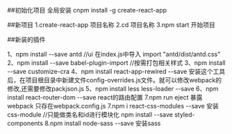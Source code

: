 ##初始化项目
全局安装 cnpm install -g create-react-app

##新项目
1.create-react-app 项目名称
2.cd 项目名称
3.npm start 开始项目


##新装的插件
<!-- antd插件 -->
1、npm install --save antd //ui
    在index.js中导入 import "antd/dist/antd.css"
2、npm install --save babel-plugin-import //按需打包相关样式
3、npm install --save customize-cra
4、npm install react-app-rewired --save 
    安装这个工具后，在项目根目录中新建文件config-overrides.js文件。就可以修改webpack的修改,还需要修改packjson.js
5、npm install less less-loader --save 
6、npm install react-router-dom --save react的路由配置
7.npm run eject 暴露webpack 只存在webpack.config.js
7.npm i react-css-modules --save 安装css-module //只能做类名和id进行模块化
  npm install --save styled-components
8.npm install node-sass --save 安装sass


